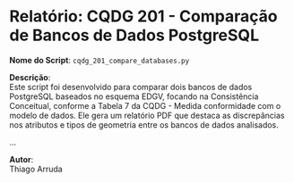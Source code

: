 # Relatório: CQDG 201 - Comparação de Bancos de Dados PostgreSQL

**Nome do Script**: `cqdg_201_compare_databases.py`

**Descrição**:  
Este script foi desenvolvido para comparar dois bancos de dados PostgreSQL baseados no esquema EDGV, focando na Consistência Conceitual, conforme a Tabela 7 da CQDG - Medida conformidade com o modelo de dados. Ele gera um relatório PDF que destaca as discrepâncias nos atributos e tipos de geometria entre os bancos de dados analisados.

...

**Autor**:  
Thiago Arruda

